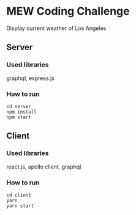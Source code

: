 # MEW Coding Challenge

Display current weather of Los Angeles

## Server

### Used libraries
graphql, express.js

### How to run
```properties
cd server
npm install
npm start
```

## Client

### Used libraries
react.js, apollo client, graphql

### How to run
```properties
cd client
yarn
yarn start
```
